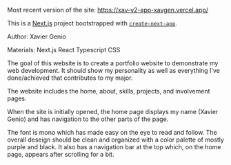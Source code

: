 Most recent version of the site: https://xav-v2-app-xavgen.vercel.app/

This is a [Next.js](https://nextjs.org/) project bootstrapped with [`create-next-app`](https://github.com/vercel/next.js/tree/canary/packages/create-next-app).

Author: Xavier Genio

Materials: Next.js React Typescript CSS

The goal of this website is to create a portfolio website to demonstrate my web development.
It should show my personality as well as everything I've done/achieved that contributes to my major.

The website includes the home, about, skills, projects, and involvement pages.

When the site is initially opened, the home page displays my name (Xavier Genio) and has navigation to 
the other parts of the page.

The font is mono which has made easy on the eye to read and follow. The overall deseign should be clean
and organized with a color palette of mostly purple and black. It also has a navigation bar at the top 
which, on the home page, appears after scrolling for a bit.
